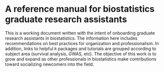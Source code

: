 # A reference manual for biostatistics graduate research assistants 

This is a working document written with the intent of onboarding graduate research assistants in biostatistics. The information here includes recommendations on best practices for organization and professionalism. In addition, links to helpful `R` packages and tutorials are grouped according to subject area (survival analysis, GWAS, etc). The objective of this work is to grow and expand as other professionals in biostatistics make contributions toward socializing newcomers into the field. 
